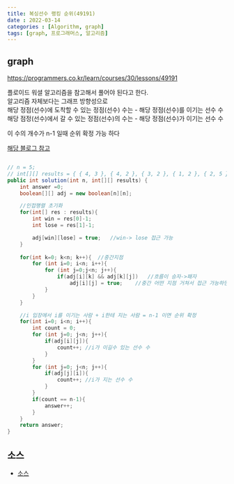 ```yaml
---
title: 복싱선수 랭킹 순위(49191)
date : 2022-03-14
categories : [Algorithm, graph]
tags: [graph, 프로그래머스, 알고리즘]
---
```


## graph
https://programmers.co.kr/learn/courses/30/lessons/49191

플로이드 워셜 알고리즘을 참고해서 풀어야 된다고 한다.<br>
알고리즘 자체보다는 그래프 방향성으로 <br>
해당 정점(선수)에 도착할 수 있는 정점(선수) 수는 - 해당 정점(선수)를 이기는 선수 수<br>
해당 점정(선수)에서 갈 수 있는 정점(선수)의 수는 - 해당 정점(선수)가 이기는 선수 수<br>

이 수의 개수가 n-1 일때 순위 확정 가능 하다

[해당 블로그 참고](https://ddb8036631.github.io/programmers/49191_순위/)
```java

// n = 5;
// int[][] results = { { 4, 3 }, { 4, 2 }, { 3, 2 }, { 1, 2 }, { 2, 5 } };
public int solution(int n, int[][] results) {
    int answer =0;
    boolean[][] adj = new boolean[n][n];

    //인접행렬 초기화
    for(int[] res : results){
        int win = res[0]-1;
        int lose = res[1]-1;

        adj[win][lose] = true;   //win-> lose 접근 가능
    }
    
    for(int k=0; k<n; k++){  //중간지점
        for (int i=0; i<n; i++){
            for (int j=0;j<n; j++){
                if(adj[i][k] && adj[k][j])   //흐름이 승자->패자
                    adj[i][j] = true;    //중간 어떤 지점 거쳐서 접근 가능하면 i-> k도 접근 가능 i 승자 k 패자
            }
        }
    }

    //i 입장에서 i를 이기는 사람 + i한테 지는 사람 = n-1 이면 순위 확정
    for(int i=0; i<n; i++){
        int count = 0;
        for (int j=0; j<n; j++){
            if(adj[i][j]){
                count++; //i가 이길수 있는 선수 수
            }
        }
        for (int j=0; j<n; j++){
            if(adj[j][i]){
                count++; //i가 지는 선수 수
            }
        }
        if(count == n-1){
            answer++;
        }
    }
    return answer;
}
```

## 소스
- [소스](https://github.com/hyunhyun/Hyun_Algorithm/blob/master/AlgoPractice/src/graph/BoxingGame.java)
